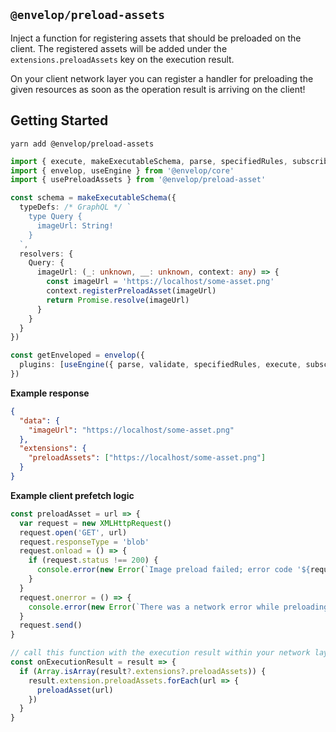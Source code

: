 ## `@envelop/preload-assets`

Inject a function for registering assets that should be preloaded on the client. The registered
assets will be added under the `extensions.preloadAssets` key on the execution result.

On your client network layer you can register a handler for preloading the given resources as soon
as the operation result is arriving on the client!

## Getting Started

```
yarn add @envelop/preload-assets
```

```ts
import { execute, makeExecutableSchema, parse, specifiedRules, subscribe, validate } from 'graphql'
import { envelop, useEngine } from '@envelop/core'
import { usePreloadAssets } from '@envelop/preload-asset'

const schema = makeExecutableSchema({
  typeDefs: /* GraphQL */ `
    type Query {
      imageUrl: String!
    }
  `,
  resolvers: {
    Query: {
      imageUrl: (_: unknown, __: unknown, context: any) => {
        const imageUrl = 'https://localhost/some-asset.png'
        context.registerPreloadAsset(imageUrl)
        return Promise.resolve(imageUrl)
      }
    }
  }
})

const getEnveloped = envelop({
  plugins: [useEngine({ parse, validate, specifiedRules, execute, subscribe }), usePreloadAssets()]
})
```

**Example response**

```json
{
  "data": {
    "imageUrl": "https://localhost/some-asset.png"
  },
  "extensions": {
    "preloadAssets": ["https://localhost/some-asset.png"]
  }
}
```

**Example client prefetch logic**

```ts
const preloadAsset = url => {
  var request = new XMLHttpRequest()
  request.open('GET', url)
  request.responseType = 'blob'
  request.onload = () => {
    if (request.status !== 200) {
      console.error(new Error(`Image preload failed; error code '${request.statusText}'.`))
    }
  }
  request.onerror = () => {
    console.error(new Error(`There was a network error while preloading '${url}'.`))
  }
  request.send()
}

// call this function with the execution result within your network layer.
const onExecutionResult = result => {
  if (Array.isArray(result?.extensions?.preloadAssets)) {
    result.extension.preloadAssets.forEach(url => {
      preloadAsset(url)
    })
  }
}
```
